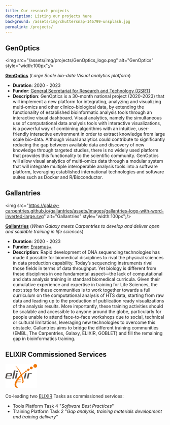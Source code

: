 ```yaml
---
title: Our research projects
description: Listing our projects here
background: /assets/img/chuttersnap-146799-unsplash.jpg
permalink: /projects/
---
```


## GenOptics

<img src="/assets/img/projects/GenOptics_logo.png" alt="GenOptics" style="width:100px";/>

[**GenOptics**](https://genoptics.github.io/) (_Large Scale bio-data Visual analytics platform_)
- **Duration**: 2020 - 2023
- **Funder**: [General Secretariat for Research and Technology (GSRT)](http://www.gsrt.gr/)
- **Description**: GenOptics is a 30-month national project (2020-2023) that will implement a new platform for integrating, analyzing and visualizing multi-omics and other clinico-biological data, by extending the functionality of established bioinformatic analysis tools through an interactive visual dashboard. Visual analytics, namely the simultaneous use of computational data analysis tools with interactive visualizations, is a powerful way of combining algorithms with an intuitive, user-friendly interactive environment in order to extract knowledge from large scale bio-data. Although visual analytics could contribute to significantly reducing the gap between available data
and discovery of new knowledge through targeted studies, there is no widely used platform that provides this functionality to the scientific community. GenOptics will allow visual analytics of multi-omics data through a modular system that will integrate multiple interoperable analysis tools into a software platform, leveraging established international technologies and software suites such as Docker and R/Bioconductor.

## Gallantries

<img src="https://galaxy-carpentries.github.io/gallantries/assets/images/gallantries-logo-with-word-inverted-large.svg" alt="Gallantries" style="width:100px";/>

[**Gallantries**](https://galaxy-carpentries.github.io/gallantries/) (_When Galaxy meets Carpentries to develop and deliver open and scalable training in life sciences_)
- **Duration**: 2020 - 2023
- **Funder**: [Erasmus+](https://ec.europa.eu/programmes/erasmus-plus/node_en)
- **Description**: Rapid development of DNA sequencing technologies has made it possible for biomedical disciplines to rival the physical sciences in data production capability. Today’s sequencing instruments rival those fields in terms of data throughput. Yet biology is different from these disciplines in one fundamental aspect—the lack of computational and data analysis training in standard biomedical curricula. Given their cumulative experience and expertise in training for Life Sciences, the next step for these communities is to work together towards a full curriculum on the computational analysis of HTS data, starting from raw data and leading up to the production of publication ready visualizations of the analysis results. More importantly, these training activities should be scalable and accessible to anyone around the globe, particularly for people unable to attend face-to-face workshops due to social, technical or cultural limitations, leveraging new technologies to overcome this obstacle. Gallantries aims to bridge the different training communities (EMBL, The Carpentries, Galaxy, ELIXIR, GOBLET) and fill the remaining gap in bioinformatics training.

## ELIXIR Commissioned Services

<img src="/assets/img/collaborations/ELIXIR.png" alt="ELIXIR" style="width:100px;"/>

Co-leading two [ELIXIR](https://elixir-europe.org/) Tasks as commissioned services:
- Tools Platform Task 4 "_Software Best Practices_"
- Training Platform Task 2 "_Gap analysis, training materials development and training delivery_"
